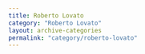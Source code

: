 ```yaml
---
title: Roberto Lovato
category: "Roberto Lovato"
layout: archive-categories
permalink: "category/roberto-lovato"
---
```

